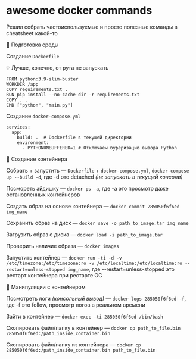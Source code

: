 # awesome docker commands

Решил собрать частоиспользуемые и просто полезные команды в cheatsheet какой-то

🔸 Подготовка среды

Создание `Dockerfile`

💡 Лучше, конечно, от рута не запускать
```
FROM python:3.9-slim-buster
WORKDIR /app
COPY requirements.txt .
RUN pip install --no-cache-dir -r requirements.txt
COPY . .
CMD ["python", "main.py"]
```

Создание `docker-compose.yml`

```
services:
  app:
    build: .  # Dockerfile в текущей директории
    environment:
      - PYTHONUNBUFFERED=1 # Отключаем буферизацию вывода Python
```

🔸 Создание контейнера

Собрать + запустить — `Dockerfile` + `docker-compose.yml`, `docker-compose up --build -d`, где -d это detached _(не запускать в текущей консоли)_

Посмореть айдишку — `docker ps -a`, где -a это просмотр даже остановленных контейнеров

Создать образ на основе контейнера — `docker commit 285050f6f6ed img_name`

Сохранить образ на диск — `docker save -o path_to_image.tar img_name`

Загрузить образ с диска — `docker load -i path_to_image.tar`

Проверить наличие образа — `docker images`

Запустить контейнер — `docker run -ti -d -v /etc/timezone:/etc/timezone:ro -v /etc/localtime:/etc/localtime:ro --restart=unless-stopped img_name`, где --restart=unless-stopped это рестарт контейнера при рестарте ОС

🔸 Манипуляции с контейнером

Посмотреть логи _(консольный вывод)_ — `docker logs 285050f6f6ed -f`, где -f это follow, просмотр логов в реальном времени

Зайти в контейнер — `docker exec -ti 285050f6f6ed /bin/bash`

Скопировать файл/папку в контейнер — `docker cp path_to_file.bin 285050f6f6ed:/path_inside_container.bin`

Скопировать файл/папку из контейнера — `docker cp 285050f6f6ed:/path_inside_container.bin path_to_file.bin`
